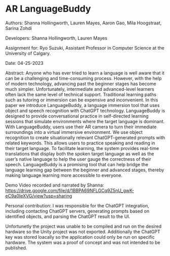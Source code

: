 <h1>AR LanguageBuddy</h1>

Authors: Shanna Hollingworth, Lauren Mayes, Aaron Gao, Mila Hoogstraat, Sarina Zohdi

Developers: Shanna Hollingworth, Lauren Mayes

Assignment for: Ryo Suzuki, Assistant Professor in Computer Science at the University of Calgary. 

Date: 04-25-2023

Abstract: Anyone who has ever tried to learn a language is well aware that it can be a challenging and time-consuming process. However, with the help of modern technology, advancing past the beginner stages has become much simpler. Unfortunately, intermediate and advanced-level learners often lack the same level of technical support. Traditional learning paths such as tutoring or immersion can be expensive and inconvenient. In this paper we introduce LanguageBuddy, a language immersion tool that uses object and speech recognition with ChatGPT technology. LanguageBuddy is designed to provide conversational practice in self-directed learning sessions that simulate environments where the target language is dominant. With LanguageBuddy, users use their AR camera to turn their immediate surroundings into a virtual immersive environment. We use object recognition to create situationally relevant ChatGPT-generated prompts with related keywords. This allows users to practice speaking and reading in their target language. To facilitate learning, the system provides real-time translations that display both the spoken target language as well as the user’s native language to help the user gauge the correctness of their speech. LanguageBuddy is a promising tool that can help bridge the language learning gap between the beginner and advanced stages, thereby making language learning more accessible to everyone.

Demo Video recorded and narrated by Shanna: https://drive.google.com/file/d/1BBPA69NFLGCq9Z5nU_gwK-eC9a0IeXVG/view?usp=sharing 

Personal contribution: I was responsible for the ChatGPT integration, including contacting ChatGPT servers, generating prompts based on identified objects, and parsing the ChatGPT result to the UI.

Unfortunetly the project was unable to be compiled and run on the desired hardware so the Unity project was not exported. Additionally the ChatGPT key was stored loacally so the application could only be run on specific hardware. The system was a proof of concept and was not intended to be published.
